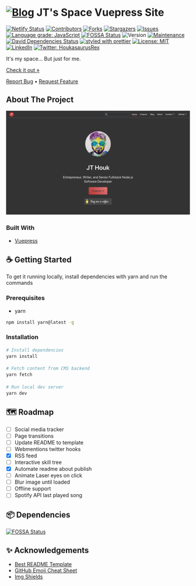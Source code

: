 # [![Blog][logo]][url] JT's Space Vuepress Site

[![Netlify Status][netlify-shield]][netlify-url]
[![Contributors][contributors-shield]][contributors-url]
[![Forks][forks-shield]][forks-url]
[![Stargazers][stars-shield]][stars-url]
[![Issues][issues-shield]][issues-url]
[![Language grade: JavaScript][lgtm-shield]][lgtm-url]
[![FOSSA Status][fossa-shield]][fossa-url]
![Version][version-shield]
[![Maintenance][maintenance-shield]][maintenance-url]
[![David Dependencies Status][dependencies-shield]][dependencies-url]
[![styled with prettier][prettier-shield]][prettier-url]
[![License: MIT][license-shield]][license-url]
[![LinkedIn][linkedin-shield]][linkedin-url]
[![Twitter: HoukasaurusRex][twitter-shield]][twitter-url]

It's my space... But just for me.

[Check it out »][product-url]

[Report Bug][issues-url] • [Request Feature][issues-url]

## About The Project

[![Houkasaurus Screen Shot][product-screenshot]][product-url]

### Built With

* [Vuepress](https://vuepress.vuejs.org)

<!-- GETTING STARTED -->
## ☕️ Getting Started

To get it running locally, install dependencies with yarn and run the commands

### Prerequisites

* yarn

```sh
npm install yarn@latest -g
```

### Installation

```sh
# Install dependencies
yarn install

# Fetch content from CMS backend
yarn fetch

# Run local dev server
yarn dev
```

## 🗺 Roadmap

* [ ] Social media tracker
* [ ] Page transitions
* [ ] Update README to template
* [ ] Webmentions twitter hooks
* [x] RSS feed
* [ ] Interactive skill tree
* [x] Automate readme about publish
* [ ] Animate Laser eyes on click
* [ ] Blur image until loaded
* [ ] Offline support
* [ ] Spotify API last played song

## 📦 Dependencies

[![FOSSA Status][fossa-scan]][fossa-url]

## ✨ Acknowledgements

* [Best README Template](https://github.com/othneildrew/Best-README-Template/blob/master/README.md)
* [GitHub Emoji Cheat Sheet](https://www.webpagefx.com/tools/emoji-cheat-sheet)
* [Img Shields](https://shields.io)

<!-- MARKDOWN LINKS & IMAGES -->
<!-- https://www.markdownguide.org/basic-syntax/#reference-style-links -->
[logo]: https://res.cloudinary.com/jthouk/image/upload/e_improve,w_30,h_30/v1582802259/Profiles/jt-2d.png
[url]: https://jt.houk.space
[github-url]: https://github.com/HoukasaurusRex
[netlify-shield]: https://api.netlify.com/api/v1/badges/db1500c5-d307-4fa7-acd0-60543ece4624/deploy-status
[netlify-url]: https://app.netlify.com/sites/houkasaurus/deploys
[contributors-shield]: https://img.shields.io/github/contributors/HoukasaurusRex/jt.houk.space.svg?style=flat-square
[contributors-url]: https://github.com/HoukasaurusRex/jt.houk.space/graphs/contributors
[forks-shield]: https://img.shields.io/github/forks/HoukasaurusRex/jt.houk.space.svg?style=flat-square
[forks-url]: https://github.com/HoukasaurusRex/jt.houk.space/network/members
[stars-shield]: https://img.shields.io/github/stars/HoukasaurusRex/jt.houk.space.svg?style=flat-square
[stars-url]: https://github.com/HoukasaurusRex/jt.houk.space/stargazers
[issues-shield]: https://img.shields.io/github/issues/HoukasaurusRex/jt.houk.space.svg?style=flat-square
[issues-url]: https://github.com/HoukasaurusRex/jt.houk.space/issues
[version-shield]: https://img.shields.io/badge/version-1.0.0-blue.svg?cacheSeconds=2592000
[maintenance-shield]: https://img.shields.io/badge/Maintained%3F-yes-green.svg
[maintenance-url]: https://github.com/HoukasaurusRex/jt.houk.space/graphs/commit-activity
[dependencies-shield]: https://david-dm.org/HoukasaurusRex/jt.houk.space.svg
[dependencies-url]: https://david-dm.org/HoukasaurusRex/jt.houk.space
[prettier-shield]: https://img.shields.io/badge/styled_with-prettier-ff69b4.svg
[prettier-url]: https://github.com/prettier/prettier
[linkedin-shield]: https://img.shields.io/badge/-LinkedIn-black.svg?style=flat-square&logo=linkedin&colorB=555
[linkedin-url]: https://www.linkedin.com/in/jt-houk/
[product-screenshot]: ./assets/screen_shot.png
[product-url]: https://jt.houk.space
[lgtm-shield]: https://img.shields.io/lgtm/grade/javascript/g/HoukasaurusRex/jt.houk.space.svg?logo=lgtm&logoWidth=18
[lgtm-url]: https://lgtm.com/projects/g/HoukasaurusRex/jt.houk.space/context:javascript
[fossa-shield]: https://app.fossa.com/api/projects/git%2Bgithub.com%2FHoukasaurusRex%2Fjt.houk.space.svg?type=shield
[fossa-url]: https://app.fossa.com/projects/git%2Bgithub.com%2FHoukasaurusRex%2Fjt.houk.space?ref=badge_shield
[fossa-scan]: https://app.fossa.com/api/projects/git%2Bgithub.com%2FHoukasaurusRex%2Fjt.houk.space.svg?type=large
[license-shield]: https://img.shields.io/badge/License-MIT-yellow.svg
[license-url]: https://opensource.org/licenses/MIT
[twitter-shield]: https://img.shields.io/twitter/follow/HoukasaurusRex.svg?style=social
[twitter-url]: https://twitter.com/HoukasaurusRex
